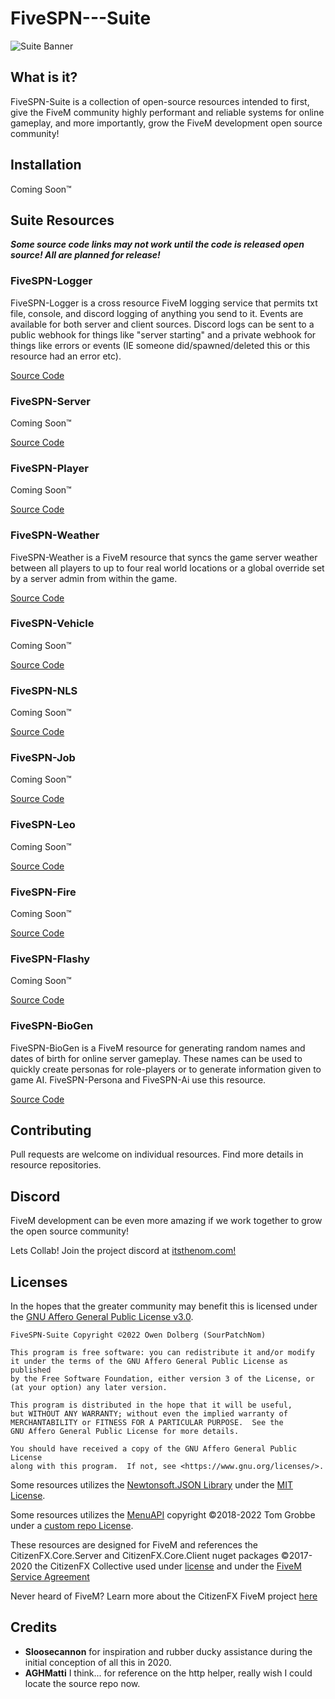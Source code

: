 # FiveSPN---Suite

![Suite Banner](https://cdn.discordapp.com/attachments/1036359840282452098/1039603346551611453/fspnsuite.png)

## What is it?

FiveSPN-Suite is a collection of open-source resources intended to first, give the FiveM community highly performant and reliable systems for online gameplay, and more importantly, grow the FiveM development open source community! 

## Installation

Coming Soon™

## Suite Resources

***Some source code links may not work until the code is released open source! All are planned for release!***

### FiveSPN-Logger

FiveSPN-Logger is a cross resource FiveM logging service that permits txt file, console, and discord logging of anything you send to it. Events are available for both server and client sources. Discord logs can be sent to a public webhook for things like "server starting" and a private webhook for things like errors or events (IE someone did/spawned/deleted this or this resource had an error etc).

[Source Code](https://github.com/SourPatchNom/FiveSPN---Logger)

### FiveSPN-Server

Coming Soon™

[Source Code](https://github.com/SourPatchNom/FiveSPN---Server)

### FiveSPN-Player

Coming Soon™

[Source Code](https://github.com/SourPatchNom/FiveSPN---PLayer)

### FiveSPN-Weather

FiveSPN-Weather is a FiveM resource that syncs the game server weather between all players to up to four real world locations or a global override set by a server admin from within the game.

[Source Code](https://github.com/SourPatchNom/FiveSPN---Weather)

### FiveSPN-Vehicle

Coming Soon™

[Source Code](https://github.com/SourPatchNom/FiveSPN---Vehicle)

### FiveSPN-NLS

Coming Soon™

[Source Code](https://github.com/SourPatchNom/FiveSPN---NLS)

### FiveSPN-Job

Coming Soon™

[Source Code](https://github.com/SourPatchNom/FiveSPN---Job)

### FiveSPN-Leo

Coming Soon™

[Source Code](https://github.com/SourPatchNom/FiveSPN---Leo)

### FiveSPN-Fire

Coming Soon™

[Source Code](https://github.com/SourPatchNom/FiveSPN---Fire)

### FiveSPN-Flashy

Coming Soon™

[Source Code](https://github.com/SourPatchNom/FiveSPN---Flashy)

### FiveSPN-BioGen

FiveSPN-BioGen is a FiveM resource for generating random names and dates of birth for online server gameplay. These names can be used to quickly create personas for role-players or to generate information given to game AI. FiveSPN-Persona and FiveSPN-Ai use this resource.

[Source Code](https://github.com/SourPatchNom/FiveSPN---BioGen)

## Contributing
Pull requests are welcome on individual resources. Find more details in resource repositories.

## Discord
FiveM development can be even more amazing if we work together to grow the open source community! 

Lets Collab! Join the project discord at [itsthenom.com!](http://itsthenom.com/)

## Licenses

In the hopes that the greater community may benefit this is licensed under the [GNU Affero General Public License v3.0](LICENSE).


    FiveSPN-Suite Copyright ©2022 Owen Dolberg (SourPatchNom)

    This program is free software: you can redistribute it and/or modify
    it under the terms of the GNU Affero General Public License as published
    by the Free Software Foundation, either version 3 of the License, or
    (at your option) any later version.

    This program is distributed in the hope that it will be useful,
    but WITHOUT ANY WARRANTY; without even the implied warranty of
    MERCHANTABILITY or FITNESS FOR A PARTICULAR PURPOSE.  See the
    GNU Affero General Public License for more details.

    You should have received a copy of the GNU Affero General Public License
    along with this program.  If not, see <https://www.gnu.org/licenses/>.


Some resources utilizes the [Newtonsoft.JSON Library](https://github.com/JamesNK/Newtonsoft.Json) under the [MIT License](https://github.com/JamesNK/Newtonsoft.Json/blob/master/LICENSE.md).

Some resources utilizes the [MenuAPI](https://github.com/TomGrobbe/MenuAPI) copyright ©2018-2022 Tom Grobbe under a [custom repo License](https://github.com/TomGrobbe/MenuAPI#copyright--license).

These resources are designed for FiveM and references the CitizenFX.Core.Server and CitizenFX.Core.Client nuget packages ©2017-2020 the CitizenFX Collective used under [license](https://github.com/citizenfx/fivem/blob/master/code/LICENSE) and under the [FiveM Service Agreement](https://fivem.net/terms)

Never heard of FiveM? Learn more about the CitizenFX FiveM project [here](https://fivem.net/)

## Credits
* <b>Sloosecannon</b> for inspiration and rubber ducky assistance during the initial conception of all this in 2020.
* <b>AGHMatti</b> I think... for reference on the http helper, really wish I could locate the source repo now.
